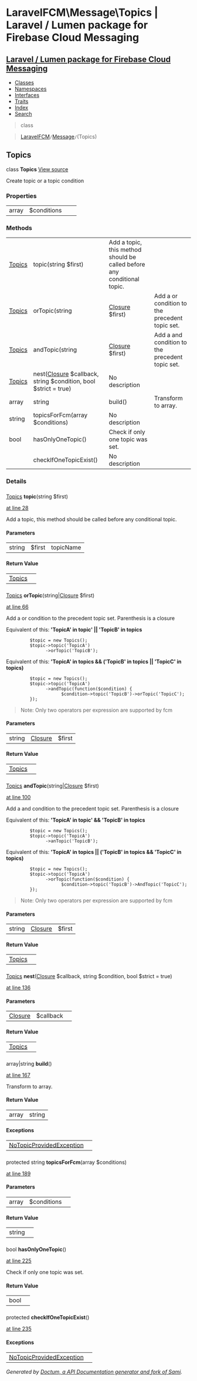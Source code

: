 # LaravelFCM\Message\Topics | Laravel / Lumen package for Firebase Cloud Messaging    

## [Laravel / Lumen package for Firebase Cloud Messaging](../../index.md)

- [Classes](../../classes.md)
- [Namespaces](../../namespaces.md)
- [Interfaces](../../interfaces.md)
- [Traits](../../traits.md)
- [Index](../../doc-index.md)
- [Search](../../search.md)

>class

>    [LaravelFCM](../../LaravelFCM.md)` / `[Message](../../LaravelFCM/Message.md)` / `(Topics)
## Topics

class **Topics** [View source](https://github.com/code-lts/Laravel-FCM/blob/main/src/Message/Topics.php)



Create topic or a topic condition


### Properties

|   |   |   |   |
|---|---|---|---|
|<a name="property_conditions"></a> array|$conditions|||
### Methods

|   |   |   |   |
|---|---|---|---|
|[<abbr title="LaravelFCM\Message\Topics">Topics</abbr>](../../LaravelFCM/Message/Topics.md)|<a name="#method_topic"></a>topic(string $first)|Add a topic, this method should be called before any conditional topic.||
|[<abbr title="LaravelFCM\Message\Topics">Topics</abbr>](../../LaravelFCM/Message/Topics.md)|<a name="#method_orTopic"></a>orTopic(string|[Closure](https://www.php.net/Closure) $first)|Add a or condition to the precedent topic set.||
|[<abbr title="LaravelFCM\Message\Topics">Topics</abbr>](../../LaravelFCM/Message/Topics.md)|<a name="#method_andTopic"></a>andTopic(string|[Closure](https://www.php.net/Closure) $first)|Add a and condition to the precedent topic set.||
|[<abbr title="LaravelFCM\Message\Topics">Topics</abbr>](../../LaravelFCM/Message/Topics.md)|<a name="#method_nest"></a>nest([Closure](https://www.php.net/Closure) $callback, string $condition, bool $strict = true)|No description||
|array|string|<a name="#method_build"></a>build()|Transform to array.||
|string|<a name="#method_topicsForFcm"></a>topicsForFcm(array $conditions)|No description||
|bool|<a name="#method_hasOnlyOneTopic"></a>hasOnlyOneTopic()|Check if only one topic was set.||
||<a name="#method_checkIfOneTopicExist"></a>checkIfOneTopicExist()|No description||


### Details
<a name id="method_topic"></a>

### 
 [<abbr title="LaravelFCM\Message\Topics">Topics</abbr>](../../LaravelFCM/Message/Topics.md) **topic**(string $first)

[at line 28](https://github.com/code-lts/Laravel-FCM/blob/main/src/Message/Topics.php#L28)

Add a topic, this method should be called before any conditional topic.        

#### Parameters

|   |   |   |
|---|---|---|
|string|$first|topicName

#### Return Value

|   |   |
|---|---|
|[<abbr title="LaravelFCM\Message\Topics">Topics</abbr>](../../LaravelFCM/Message/Topics.md)|

<a name id="method_orTopic"></a>

### 
 [<abbr title="LaravelFCM\Message\Topics">Topics</abbr>](../../LaravelFCM/Message/Topics.md) **orTopic**(string|[Closure](https://www.php.net/Closure) $first)

[at line 66](https://github.com/code-lts/Laravel-FCM/blob/main/src/Message/Topics.php#L66)

Add a or condition to the precedent topic set.        Parenthesis is a closure

Equivalent of this: **'TopicA' in topic' || 'TopicB' in topics**

```
         $topic = new Topics();
         $topic->topic('TopicA')
               ->orTopic('TopicB');
```

Equivalent of this: **'TopicA' in topics && ('TopicB' in topics || 'TopicC' in topics)**

```
         $topic = new Topics();
         $topic->topic('TopicA')
               ->andTopic(function($condition) {
                     $condition->topic('TopicB')->orTopic('TopicC');
         });
```

> Note: Only two operators per expression are supported by fcm

#### Parameters

|   |   |   |
|---|---|---|
|string|[Closure](https://www.php.net/Closure)|$first|topicName or closure

#### Return Value

|   |   |
|---|---|
|[<abbr title="LaravelFCM\Message\Topics">Topics</abbr>](../../LaravelFCM/Message/Topics.md)|

<a name id="method_andTopic"></a>

### 
 [<abbr title="LaravelFCM\Message\Topics">Topics</abbr>](../../LaravelFCM/Message/Topics.md) **andTopic**(string|[Closure](https://www.php.net/Closure) $first)

[at line 100](https://github.com/code-lts/Laravel-FCM/blob/main/src/Message/Topics.php#L100)

Add a and condition to the precedent topic set.        Parenthesis is a closure

Equivalent of this: **'TopicA' in topic' && 'TopicB' in topics**

```
         $topic = new Topics();
         $topic->topic('TopicA')
               ->anTopic('TopicB');
```

Equivalent of this: **'TopicA' in topics || ('TopicB' in topics && 'TopicC' in topics)**

```
         $topic = new Topics();
         $topic->topic('TopicA')
               ->orTopic(function($condition) {
                     $condition->topic('TopicB')->AndTopic('TopicC');
         });
```

> Note: Only two operators per expression are supported by fcm

#### Parameters

|   |   |   |
|---|---|---|
|string|[Closure](https://www.php.net/Closure)|$first|topicName or closure

#### Return Value

|   |   |
|---|---|
|[<abbr title="LaravelFCM\Message\Topics">Topics</abbr>](../../LaravelFCM/Message/Topics.md)|

<a name id="method_nest"></a>

### 
 [<abbr title="LaravelFCM\Message\Topics">Topics</abbr>](../../LaravelFCM/Message/Topics.md) **nest**([Closure](https://www.php.net/Closure) $callback, string $condition, bool $strict = true)

[at line 136](https://github.com/code-lts/Laravel-FCM/blob/main/src/Message/Topics.php#L136)



#### Parameters

|   |   |   |
|---|---|---|
|[Closure](https://www.php.net/Closure)|$callback||string|$condition||bool|$strict|Controls if the operators checking is enabled (default to true)

#### Return Value

|   |   |
|---|---|
|[<abbr title="LaravelFCM\Message\Topics">Topics</abbr>](../../LaravelFCM/Message/Topics.md)|

<a name id="method_build"></a>

### 
 array|string **build**()

[at line 167](https://github.com/code-lts/Laravel-FCM/blob/main/src/Message/Topics.php#L167)

Transform to array.        

#### Return Value

|   |   |
|---|---|
|array|string|


#### Exceptions

|   |   |
|---|---|
|[<abbr title="LaravelFCM\Message\Exceptions\NoTopicProvidedException">NoTopicProvidedException</abbr>](../../LaravelFCM/Message/Exceptions/NoTopicProvidedException.html)||

<a name id="method_topicsForFcm"></a>

### 
protected string **topicsForFcm**(array $conditions)

[at line 189](https://github.com/code-lts/Laravel-FCM/blob/main/src/Message/Topics.php#L189)



#### Parameters

|   |   |   |
|---|---|---|
|array|$conditions|

#### Return Value

|   |   |
|---|---|
|string|

<a name id="method_hasOnlyOneTopic"></a>

### 
 bool **hasOnlyOneTopic**()

[at line 225](https://github.com/code-lts/Laravel-FCM/blob/main/src/Message/Topics.php#L225)

Check if only one topic was set.        

#### Return Value

|   |   |
|---|---|
|bool|

<a name id="method_checkIfOneTopicExist"></a>

### 
protected  **checkIfOneTopicExist**()

[at line 235](https://github.com/code-lts/Laravel-FCM/blob/main/src/Message/Topics.php#L235)



#### Exceptions

|   |   |
|---|---|
|[<abbr title="LaravelFCM\Message\Exceptions\NoTopicProvidedException">NoTopicProvidedException</abbr>](../../LaravelFCM/Message/Exceptions/NoTopicProvidedException.html)||

_Generated by [Doctum, a API Documentation generator and fork of Sami](https://github.com/code-lts/doctum)._